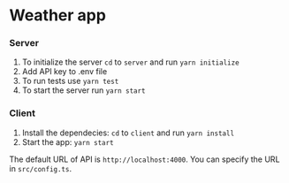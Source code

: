 # Weather app

### Server

1. To initialize the server `cd` to `server` and run `yarn initialize`
2. Add API key to .env file
3. To run tests use `yarn test`
4. To start the server run `yarn start`

### Client

1. Install the dependecies: `cd` to `client` and run `yarn install`
2. Start the app: `yarn start`

The default URL of API is `http://localhost:4000`. You can specify the URL in `src/config.ts`.
